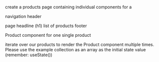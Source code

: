 create a products page containing individual components for a 

navigation header

page headline (h1)
list of products
footer

Product component for one single product

iterate over our products to render the Product component multiple times. Please use the example collection as an array as the initial state value (remember: useState())